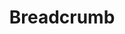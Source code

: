 ---
layout: component.njk
tags: 
    - legacy_components_it
key: breadcrumb-legacy_it
title: Breadcrumb
parent: legacy_components_it
image: legacy/overview/breadcrumb.webp
keywords: 
order: 30
availablelanguages: 
    - de
    - en
---